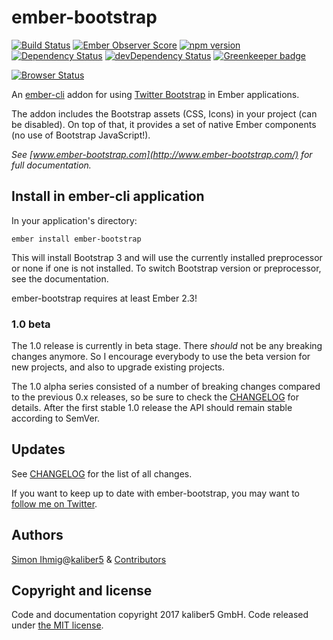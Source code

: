 # ember-bootstrap

[![Build Status](https://travis-ci.org/kaliber5/ember-bootstrap.svg?branch=master)](https://travis-ci.org/kaliber5/ember-bootstrap)
[![Ember Observer Score](http://emberobserver.com/badges/ember-bootstrap.svg)](http://emberobserver.com/addons/ember-bootstrap)
[![npm version](https://badge.fury.io/js/ember-bootstrap.svg)](https://badge.fury.io/js/ember-bootstrap)
[![Dependency Status](https://david-dm.org/kaliber5/ember-bootstrap.svg)](https://david-dm.org/kaliber5/ember-bootstrap)
[![devDependency Status](https://david-dm.org/kaliber5/ember-bootstrap/dev-status.svg)](https://david-dm.org/kaliber5/ember-bootstrap#info=devDependencies)
[![Greenkeeper badge](https://badges.greenkeeper.io/kaliber5/ember-bootstrap.svg)](https://greenkeeper.io/)

[![Browser Status](https://badges.herokuapp.com/sauce/ember-bootstrap)](https://saucelabs.com/u/ember-bootstrap)


An [ember-cli](http://www.ember-cli.com) addon for using [Twitter Bootstrap](http://getbootstrap.com/) in Ember applications.

The addon includes the Bootstrap assets (CSS, Icons) in your project (can be disabled). On top of that, it provides a set of native Ember components (no use of Bootstrap JavaScript!).</p>

*See [www.ember-bootstrap.com](http://www.ember-bootstrap.com/) for full documentation.*

## Install in ember-cli application

In your application's directory:

    ember install ember-bootstrap
    
This will install Bootstrap 3 and will use the currently installed preprocessor or none if one is not installed.
To switch Bootstrap version or preprocessor, see the documentation.

ember-bootstrap requires at least Ember 2.3!

### 1.0 beta

The 1.0 release is currently in beta stage. There *should* not be any breaking changes anymore. So I encourage everybody
to use the beta version for new projects, and also to upgrade existing projects.

The 1.0 alpha series consisted of a number of breaking changes compared to the previous 0.x releases, so be sure to check the 
[CHANGELOG](CHANGELOG.md) for details. After the first stable 1.0 release the API should remain stable according to SemVer.    

## Updates

See [CHANGELOG](CHANGELOG.md) for the list of all changes.

If you want to keep up to date with ember-bootstrap, you may want to [follow me on Twitter](https://twitter.com/simonihmig). 

## Authors

[Simon Ihmig](https://github.com/simonihmig)@[kaliber5](http://www.kaliber5.de) & [Contributors](https://github.com/kaliber5/ember-bootstrap/graphs/contributors)


## Copyright and license

Code and documentation copyright 2017 kaliber5 GmbH. Code released under [the MIT license](LICENSE.md).
